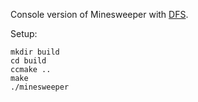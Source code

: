 Console version of Minesweeper with [DFS](https://en.wikipedia.org/wiki/Depth-first_search).

Setup:
```shell
mkdir build
cd build
ccmake ..
make
./minesweeper
```
